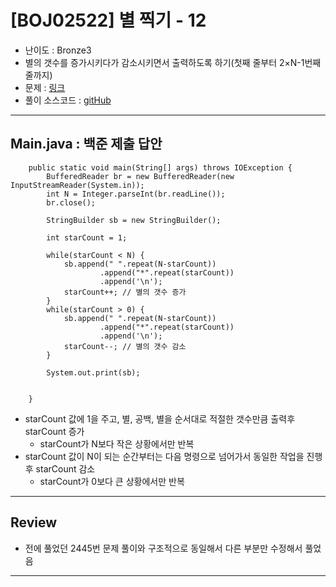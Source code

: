 # \[BOJ02522] 별 찍기 - 12

- 난이도 : Bronze3
- 별의 갯수를 증가시키다가 감소시키면서 출력하도록 하기(첫째 줄부터 2×N-1번째 줄까지)
- 문제 : <a href="https://www.acmicpc.net/problem/2522" target="_blank">링크</a>
- 풀이 소스코드 :  <a href="src/Main.java" target="_blank">gitHub</a>

---  

## Main.java : 백준 제출 답안
```
    public static void main(String[] args) throws IOException {
        BufferedReader br = new BufferedReader(new InputStreamReader(System.in));
        int N = Integer.parseInt(br.readLine());
        br.close();

        StringBuilder sb = new StringBuilder();

        int starCount = 1;

        while(starCount < N) {
            sb.append(" ".repeat(N-starCount))
                    .append("*".repeat(starCount))
                    .append('\n');
            starCount++; // 별의 갯수 증가
        }
        while(starCount > 0) {
            sb.append(" ".repeat(N-starCount))
                    .append("*".repeat(starCount))
                    .append('\n');
            starCount--; // 별의 갯수 감소
        }

        System.out.print(sb);


    }
```
- starCount 값에 1을 주고, 별, 공백, 별을 순서대로 적절한 갯수만큼 출력후 starCount 증가
    - starCount가 N보다 작은 상황에서만 반복
- starCount 값이 N이 되는 순간부터는 다음 명령으로 넘어가서 동일한 작업을 진행후 starCount 감소
    - starCount가 0보다 큰 상황에서만 반복

---

## Review
- 전에 풀었던 2445번 문제 풀이와 구조적으로 동일해서 다른 부분만 수정해서 풀었음

---
